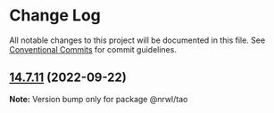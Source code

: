 # Change Log

All notable changes to this project will be documented in this file.
See [Conventional Commits](https://conventionalcommits.org) for commit guidelines.

## [14.7.11](https://github.com/nrwl/nx/compare/14.7.10...14.7.11) (2022-09-22)

**Note:** Version bump only for package @nrwl/tao
